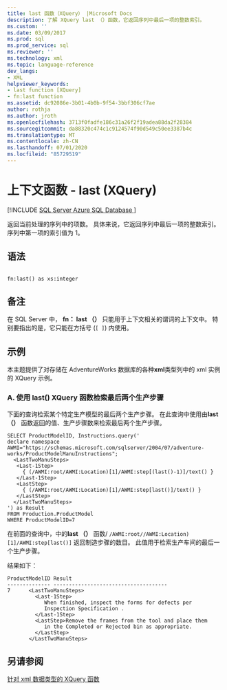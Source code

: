 ```yaml
---
title: last 函数（XQuery） |Microsoft Docs
description: 了解 XQuery last （）函数，它返回序列中最后一项的整数索引。
ms.custom: ''
ms.date: 03/09/2017
ms.prod: sql
ms.prod_service: sql
ms.reviewer: ''
ms.technology: xml
ms.topic: language-reference
dev_langs:
- XML
helpviewer_keywords:
- last function [XQuery]
- fn:last function
ms.assetid: dc92086e-3b01-4b0b-9f54-3bbf306cf7ae
author: rothja
ms.author: jroth
ms.openlocfilehash: 3713f0fadfe186c31a26f2f19adea88da2f28384
ms.sourcegitcommit: da88320c474c1c9124574f90d549c50ee3387b4c
ms.translationtype: MT
ms.contentlocale: zh-CN
ms.lasthandoff: 07/01/2020
ms.locfileid: "85729519"
---
```

# <a name="context-functions---last-xquery"></a>上下文函数 - last (XQuery)
[!INCLUDE [SQL Server Azure SQL Database ](../includes/applies-to-version/sqlserver.md)]

  返回当前处理的序列中的项数。 具体来说，它返回序列中最后一项的整数索引。 序列中第一项的索引值为 1。  
  
## <a name="syntax"></a>语法  
  
```  
  
fn:last() as xs:integer  
```  
  
## <a name="remarks"></a>备注  
 在 SQL Server 中， **fn： last （）** 只能用于上下文相关的谓词的上下文中。 特别要指出的是，它只能在方括号 (`[ ]`) 内使用。  
  
## <a name="examples"></a>示例  
 本主题提供了对存储在 AdventureWorks 数据库的各种**xml**类型列中的 xml 实例的 XQuery 示例。  
  
### <a name="a-using-the-last-xquery-function-to-retrieve-the-last-two-manufacturing-steps"></a>A. 使用 last() XQuery 函数检索最后两个生产步骤  
 下面的查询检索某个特定生产模型的最后两个生产步骤。 在此查询中使用由**last （）** 函数返回的值、生产步骤数来检索最后两个生产步骤。  
  
```  
SELECT ProductModelID, Instructions.query('   
declare namespace AWMI="https://schemas.microsoft.com/sqlserver/2004/07/adventure-works/ProductModelManuInstructions";  
  <LastTwoManuSteps>  
   <Last-1Step>   
     { (/AWMI:root/AWMI:Location)[1]/AWMI:step[(last()-1)]/text() }  
   </Last-1Step>  
   <LastStep>   
     { (/AWMI:root/AWMI:Location)[1]/AWMI:step[last()]/text() }  
   </LastStep>  
  </LastTwoManuSteps>  
') as Result  
FROM Production.ProductModel  
WHERE ProductModelID=7  
```  
  
 在前面的查询中，中的**last （）** 函数/ `/AWMI:root//AWMI:Location)[1]/AWMI:step[last()]` 返回制造步骤的数目。 此值用于检索生产车间的最后一个生产步骤。  
  
 结果如下：  
  
```  
ProductModelID Result    
-------------- -------------------------------------  
7      <LastTwoManuSteps>  
         <Last-1Step>  
            When finished, inspect the forms for defects per   
            Inspection Specification .  
         </Last-1Step>  
         <LastStep>Remove the frames from the tool and place them   
            in the Completed or Rejected bin as appropriate.  
         </LastStep>  
       </LastTwoManuSteps>  
```  
  
## <a name="see-also"></a>另请参阅  
 [针对 xml 数据类型的 XQuery 函数](../xquery/xquery-functions-against-the-xml-data-type.md)  
  
  
